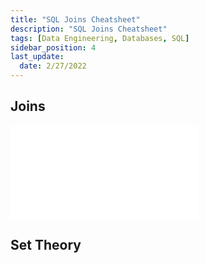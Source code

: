 ```yaml
---
title: "SQL Joins Cheatsheet"
description: "SQL Joins Cheatsheet"
tags: [Data Engineering, Databases, SQL]
sidebar_position: 4
last_update:
  date: 2/27/2022
---
```


## Joins 

![](/img/docs/cheatsheet-sql-joinsss.md)


## Set Theory 

